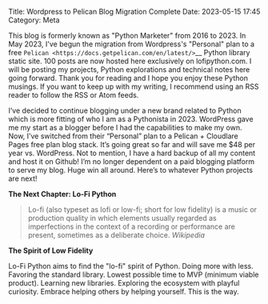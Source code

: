 Title: Wordpress to Pelican Blog Migration Complete
Date: 2023-05-15 17:45
Category: Meta

This blog is formerly known as "Python Marketer" from 2016 to 2023. In May 2023, I've begun the migration from Wordpress's "Personal" plan to a free `Pelican <https://docs.getpelican.com/en/latest/>`__ Python library static site. 100 posts are now hosted here exclusively on lofipython.com. I will be posting my projects, Python explorations and technical notes here going forward. Thank you for reading and I hope you enjoy these Python musings. If you want to keep up with my writing, I recommend using an RSS reader to follow the RSS or Atom feeds.

I’ve decided to continue blogging under a new brand related to Python which is more fitting of who I am as a Pythonista in 2023. WordPress gave me my start as a blogger before I had the capabilities to make my own. Now, I’ve switched from their “Personal” plan to a Pelican + Cloudlare Pages free plan blog stack. It’s going great so far and will save me $48 per year vs. WordPress. Not to mention, I have a hard backup of all my content and host it on Github! I’m no longer dependent on a paid blogging platform to serve my blog. Huge win all around. Here’s to whatever Python projects are next!

**The Next Chapter: Lo-Fi Python**

> Lo-fi (also typeset as lofi or low-fi; short for low fidelity) is a music or production quality in which elements usually regarded as imperfections in the context of a recording or performance are present, sometimes as a deliberate choice. *Wikipedia*

**The Spirit of Low Fidelity**

Lo-Fi Python aims to find the "lo-fi" spirit of Python.
Doing more with less. Favoring the standard library. Lowest possible time to MVP (minimum viable product).
Learning new libraries. Exploring the ecosystem with playful curiosity.
Embrace helping others by helping yourself. This is the way.